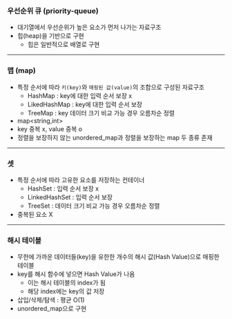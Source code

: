 ### 우선순위 큐 (priority-queue)
- 대기열에서 우선순위가 높은 요소가 먼저 나가는 자료구조
- 힙(heap)을 기반으로 구현
  - 힙은 일반적으로 배열로 구현
---

### 맵 (map)
- 특정 순서에 따라 `키(key)`와 `매핑된 값(value)`의 조합으로 구성된 자료구조
    - HashMap : key에 대한 입력 순서 보장 x
    - LikedHashMap : key에 대한 입력 순서 보장
    - TreeMap : key 데이터 크기 비교 가능 경우 오름차순 정렬
- map<string,int>
- key 중복 x, value 중복 o
- 정렬을 보장하지 않는 unordered_map과 정렬을 보장하는 map 두 종류 존재

---

### 셋
- 특정 순서에 따라 고유한 요소를 저장하는 컨테이너
  - HashSet : 입력 순서 보장 x
  - LinkedHashSet : 입력 순서 보장
  - TreeSet : 데이터 크기 비교 가능 경우 오름차순 정렬
- 중복된 요소 X

___
### 해시 테이블
- 무한에 가까운 데이터들(key)을 유한한 개수의 해시 값(Hash Value)으로 매핑한 테이블
- key를 해시 함수에 넣으면 Hash Value가 나옴
  - 이는 해시 테이블의 index가 됨
  - 해당 index에는 key의 값 저장
- 삽입/삭제/탐색 : 평균 O(1)
- unordered_map으로 구현
